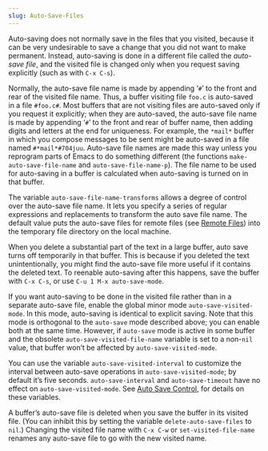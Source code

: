 ```yaml
---
slug: Auto-Save-Files
---
```


Auto-saving does not normally save in the files that you visited, because it can be very undesirable to save a change that you did not want to make permanent. Instead, auto-saving is done in a different file called the *auto-save file*, and the visited file is changed only when you request saving explicitly (such as with `C-x C-s`).

Normally, the auto-save file name is made by appending ‘`#`’ to the front and rear of the visited file name. Thus, a buffer visiting file `foo.c` is auto-saved in a file `#foo.c#`. Most buffers that are not visiting files are auto-saved only if you request it explicitly; when they are auto-saved, the auto-save file name is made by appending ‘`#`’ to the front and rear of buffer name, then adding digits and letters at the end for uniqueness. For example, the `*mail*` buffer in which you compose messages to be sent might be auto-saved in a file named `#*mail*#704juu`. Auto-save file names are made this way unless you reprogram parts of Emacs to do something different (the functions `make-auto-save-file-name` and `auto-save-file-name-p`). The file name to be used for auto-saving in a buffer is calculated when auto-saving is turned on in that buffer.

The variable `auto-save-file-name-transforms` allows a degree of control over the auto-save file name. It lets you specify a series of regular expressions and replacements to transform the auto save file name. The default value puts the auto-save files for remote files (see [Remote Files](/docs/emacs/Remote-Files)) into the temporary file directory on the local machine.

When you delete a substantial part of the text in a large buffer, auto save turns off temporarily in that buffer. This is because if you deleted the text unintentionally, you might find the auto-save file more useful if it contains the deleted text. To reenable auto-saving after this happens, save the buffer with `C-x C-s`, or use `C-u 1 M-x auto-save-mode`.

If you want auto-saving to be done in the visited file rather than in a separate auto-save file, enable the global minor mode `auto-save-visited-mode`. In this mode, auto-saving is identical to explicit saving. Note that this mode is orthogonal to the `auto-save` mode described above; you can enable both at the same time. However, if `auto-save` mode is active in some buffer and the obsolete `auto-save-visited-file-name` variable is set to a non-`nil` value, that buffer won’t be affected by `auto-save-visited-mode`.

You can use the variable `auto-save-visited-interval` to customize the interval between auto-save operations in `auto-save-visited-mode`; by default it’s five seconds. `auto-save-interval` and `auto-save-timeout` have no effect on `auto-save-visited-mode`. See [Auto Save Control](/docs/emacs/Auto-Save-Control), for details on these variables.

A buffer’s auto-save file is deleted when you save the buffer in its visited file. (You can inhibit this by setting the variable `delete-auto-save-files` to `nil`.) Changing the visited file name with `C-x C-w` or `set-visited-file-name` renames any auto-save file to go with the new visited name.
